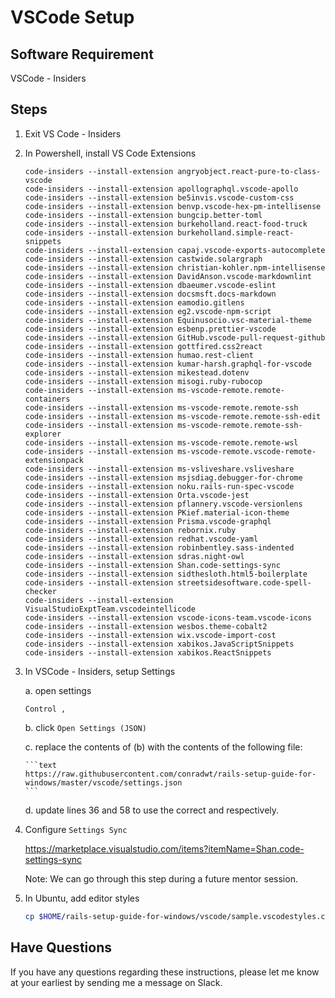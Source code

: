 # VSCode Setup

## Software Requirement

VSCode - Insiders

## Steps

1.  Exit VS Code - Insiders

2.  In Powershell, install VS Code Extensions

    ```text
    code-insiders --install-extension angryobject.react-pure-to-class-vscode
    code-insiders --install-extension apollographql.vscode-apollo
    code-insiders --install-extension be5invis.vscode-custom-css
    code-insiders --install-extension benvp.vscode-hex-pm-intellisense
    code-insiders --install-extension bungcip.better-toml
    code-insiders --install-extension burkeholland.react-food-truck
    code-insiders --install-extension burkeholland.simple-react-snippets
    code-insiders --install-extension capaj.vscode-exports-autocomplete
    code-insiders --install-extension castwide.solargraph
    code-insiders --install-extension christian-kohler.npm-intellisense
    code-insiders --install-extension DavidAnson.vscode-markdownlint
    code-insiders --install-extension dbaeumer.vscode-eslint
    code-insiders --install-extension docsmsft.docs-markdown
    code-insiders --install-extension eamodio.gitlens
    code-insiders --install-extension eg2.vscode-npm-script
    code-insiders --install-extension Equinusocio.vsc-material-theme
    code-insiders --install-extension esbenp.prettier-vscode
    code-insiders --install-extension GitHub.vscode-pull-request-github
    code-insiders --install-extension gottfired.css2react
    code-insiders --install-extension humao.rest-client
    code-insiders --install-extension kumar-harsh.graphql-for-vscode
    code-insiders --install-extension mikestead.dotenv
    code-insiders --install-extension misogi.ruby-rubocop
    code-insiders --install-extension ms-vscode-remote.remote-containers
    code-insiders --install-extension ms-vscode-remote.remote-ssh
    code-insiders --install-extension ms-vscode-remote.remote-ssh-edit
    code-insiders --install-extension ms-vscode-remote.remote-ssh-explorer
    code-insiders --install-extension ms-vscode-remote.remote-wsl
    code-insiders --install-extension ms-vscode-remote.vscode-remote-extensionpack
    code-insiders --install-extension ms-vsliveshare.vsliveshare
    code-insiders --install-extension msjsdiag.debugger-for-chrome
    code-insiders --install-extension noku.rails-run-spec-vscode
    code-insiders --install-extension Orta.vscode-jest
    code-insiders --install-extension pflannery.vscode-versionlens
    code-insiders --install-extension PKief.material-icon-theme
    code-insiders --install-extension Prisma.vscode-graphql
    code-insiders --install-extension rebornix.ruby
    code-insiders --install-extension redhat.vscode-yaml
    code-insiders --install-extension robinbentley.sass-indented
    code-insiders --install-extension sdras.night-owl
    code-insiders --install-extension Shan.code-settings-sync
    code-insiders --install-extension sidthesloth.html5-boilerplate
    code-insiders --install-extension streetsidesoftware.code-spell-checker
    code-insiders --install-extension VisualStudioExptTeam.vscodeintellicode
    code-insiders --install-extension vscode-icons-team.vscode-icons
    code-insiders --install-extension wesbos.theme-cobalt2
    code-insiders --install-extension wix.vscode-import-cost
    code-insiders --install-extension xabikos.JavaScriptSnippets
    code-insiders --install-extension xabikos.ReactSnippets

    ```

3.  In VSCode - Insiders, setup Settings

    a.  open settings

    ```text
    Control ,
    ```

    b.  click `Open Settings (JSON)`

    c.  replace the contents of (b) with the contents of the following file:

        ```text
        https://raw.githubusercontent.com/conradwt/rails-setup-guide-for-windows/master/vscode/settings.json
        ```

    d.  update lines 36 and 58 to use the correct <ubuntu username> and <windows-username> respectively.

4.  Configure `Settings Sync`

    https://marketplace.visualstudio.com/items?itemName=Shan.code-settings-sync

    Note:  We can go through this step during a future mentor session.

5.  In Ubuntu, add editor styles

    ```zsh
    cp $HOME/rails-setup-guide-for-windows/vscode/sample.vscodestyles.css /mnt/c/users/<windows-username>/.vscodestyles.css
    ```

## Have Questions

If you have any questions regarding these instructions, please let me know at your earliest by sending me a message on Slack.
